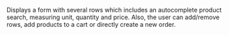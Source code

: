Displays a form with several rows which includes an autocomplete product search, measuring unit, quantity and price. Also, the user can add/remove rows, add products to a cart or directly create a new order.
